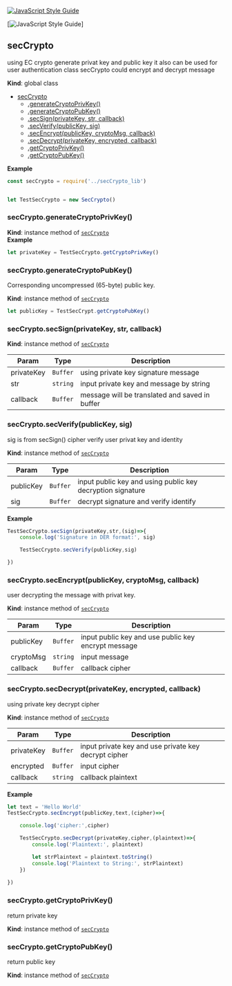 <a name="secCrypto"></a>
[![JavaScript Style Guide](https://cdn.rawgit.com/standard/standard/master/badge.svg)](https://github.com/standard/standard) 

[![JavaScript Style Guide](https://img.shields.io/badge/code_style-standard-brightgreen.svg)] 


## secCrypto
using EC crypto generate privat key and public key
it also can be used for user authentication
class secCrypto could encrypt and decrypt message

**Kind**: global class  

* [secCrypto](#secCrypto)
    * [.generateCryptoPrivKey()](#secCrypto+generateCryptoPrivKey)
    * [.generateCryptoPubKey()](#secCrypto+generateCryptoPubKey)
    * [.secSign(privateKey, str, callback)](#secCrypto+secSign)
    * [.secVerify(publicKey, sig)](#secCrypto+secVerify)
    * [.secEncrypt(publicKey, cryptoMsg, callback)](#secCrypto+secEncrypt)
    * [.secDecrypt(privateKey, encrypted, callback)](#secCrypto+secDecrypt)
    * [.getCryptoPrivKey()](#secCrypto+getCryptoPrivKey)
    * [.getCryptoPubKey()](#secCrypto+getCryptoPubKey)

**Example**
```js
const secCrypto = require('../secCrypto_lib')


let TestSecCrypto = new SecCrypto()
```
<a name="secCrypto+generateCryptoPrivKey"></a>

### secCrypto.generateCryptoPrivKey()
**Kind**: instance method of [<code>secCrypto</code>](#secCrypto)  
**Example**
```js
let privateKey = TestSecCrypto.getCryptoPrivKey()
```
<a name="secCrypto+generateCryptoPubKey"></a>


### secCrypto.generateCryptoPubKey()
Corresponding uncompressed (65-byte) public key.

**Kind**: instance method of [<code>secCrypto</code>](#secCrypto)  
```js
let publicKey = TestSecCrypt.getCryptoPubKey()
```
<a name="secCrypto+secSign"></a>

### secCrypto.secSign(privateKey, str, callback)
**Kind**: instance method of [<code>secCrypto</code>](#secCrypto)  

| Param | Type | Description |
| --- | --- | --- |
| privateKey | <code>Buffer</code> | using private key signature message |
| str | <code>string</code> | input private key and message by string |
| callback | <code>Buffer</code> | message will be translated and saved in buffer |

<a name="secCrypto+secVerify"></a>

### secCrypto.secVerify(publicKey, sig)
sig is from secSign() cipher
verify user privat key and identity

**Kind**: instance method of [<code>secCrypto</code>](#secCrypto)  

| Param | Type | Description |
| --- | --- | --- |
| publicKey | <code>Buffer</code> | input public key and using public key decryption signature |
| sig | <code>Buffer</code> | decrypt signature and verify identify |
**Example**
```js
TestSecCrypto.secSign(privateKey,str,(sig)=>{
    console.log('Signature in DER format:', sig)

    TestSecCrypto.secVerify(publicKey,sig)

})
```
<a name="secCrypto+secEncrypt"></a>

### secCrypto.secEncrypt(publicKey, cryptoMsg, callback)
user decrypting the message with privat key.

**Kind**: instance method of [<code>secCrypto</code>](#secCrypto)  

| Param | Type | Description |
| --- | --- | --- |
| publicKey | <code>Buffer</code> | input public key and use public key encrypt message |
| cryptoMsg | <code>string</code> | input message |
| callback | <code>Buffer</code> | callback cipher |

<a name="secCrypto+secDecrypt"></a>

### secCrypto.secDecrypt(privateKey, encrypted, callback)
using private key decrypt cipher

**Kind**: instance method of [<code>secCrypto</code>](#secCrypto)  

| Param | Type | Description |
| --- | --- | --- |
| privateKey | <code>Buffer</code> | input private key and use private key decrypt cipher |
| encrypted | <code>Buffer</code> | input cipher |
| callback | <code>string</code> | callback plaintext |
**Example**
```js
let text = 'Hello World'
TestSecCrypto.secEncrypt(publicKey,text,(cipher)=>{

    console.log('cipher:',cipher)

    TestSecCrypto.secDecrypt(privateKey,cipher,(plaintext)=>{
        console.log('Plaintext:', plaintext)

        let strPlaintext = plaintext.toString()
        console.log('Plaintext to String:', strPlaintext)
    })
    
})
```
<a name="secCrypto+getCryptoPrivKey"></a>

### secCrypto.getCryptoPrivKey()
return private key

**Kind**: instance method of [<code>secCrypto</code>](#secCrypto)  
<a name="secCrypto+getCryptoPubKey"></a>

### secCrypto.getCryptoPubKey()
return public key

**Kind**: instance method of [<code>secCrypto</code>](#secCrypto)  

